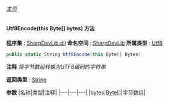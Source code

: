 ###### [主页](./Index.md "主页")
#### Utf8Encode(this Byte[] bytes) 方法
**程序集** : [SharpDevLib.dll](./SharpDevLib.assembly.md "SharpDevLib.dll")
**命名空间** : [SharpDevLib](./SharpDevLib.namespace.md "SharpDevLib")
**所属类型** : [Utf8](./SharpDevLib.Utf8.md "Utf8")
``` csharp
public static String Utf8Encode(this Byte[] bytes)
```
**注释**
*将字节数组转换为UTF8编码的字符串*

**返回类型** : [String](https://learn.microsoft.com/en-us/dotnet/api/system.string "String")

**参数**
|名称|类型|注释|
|---|---|---|
|bytes|[Byte\[\]](https://learn.microsoft.com/en-us/dotnet/api/system.byte[] "Byte\[\]")|字节数组|

